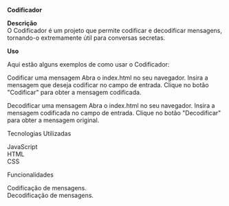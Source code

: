 <strong>Codificador</strong>

<strong>Descrição</strong><br>
O Codificador é um projeto que permite codificar e decodificar mensagens, tornando-o extremamente útil para conversas secretas.

<strong>Uso</strong> <br>

Aqui estão alguns exemplos de como usar o Codificador:

Codificar uma mensagem
Abra o index.html no seu navegador.
Insira a mensagem que deseja codificar no campo de entrada.
Clique no botão "Codificar" para obter a mensagem codificada.

Decodificar uma mensagem
Abra o index.html no seu navegador.
Insira a mensagem codificada no campo de entrada.
Clique no botão "Decodificar" para obter a mensagem original.

Tecnologias Utilizadas

JavaScript <br>
HTML<br>
CSS<br>

Funcionalidades

Codificação de mensagens.<br>
Decodificação de mensagens.

